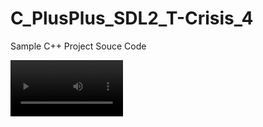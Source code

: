 # C_PlusPlus_SDL2_T-Crisis_4
Sample C++ Project Souce Code

<video src='https://www.youtube.com/watch?v=_TDs8HAXaaE' width=180/>

![Screenshot](TC4_GitHub.png)
https://betamaxhero.itch.io/c-plusplus-sdl2-t-crisis-4
